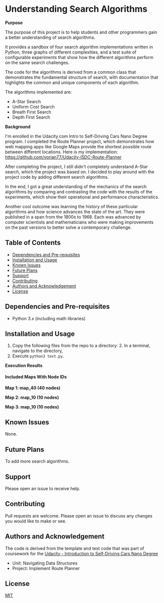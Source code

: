 # Understanding Search Algorithms
**Purpose**

The purpose of this project is to help students and other programmers gain a better understanding of search algorithms.

It provides a sandbox of four search algorithm implementations written in Python, three graphs of different complexities, and a test suite of configurable experiments that show how the different algorithms perform on the same search challenges.

The code for the algorithms is derived from a common class that demonstrates the fundamental structure of search, with documentation that highlights the common and unique components of each algorithm.

The algorithms implemented are:
* A-Star Search
* Uniform Cost Search
* Breath First Search
* Depth First Search

**Background**

I'm enrolled in the Udacity.com Intro to Self-Driving Cars Nano Degree program. I completed the Route Planner project, which demonstrates how web mapping apps like Google Maps provide the shortest possible route between different locations. Here is my implementation: https://github.com/vorian77/Udacity-ISDC-Route-Planner

After completing the project, I still didn't completely understand A-Star search, which the project was based on. I decided to play around with the project code by adding different search algorithms.

In the end, I got a great understanding of the mechanics of the search algorithms by comparing and contrasting the code with the results of the experiments, which show their operational and performance characteristics.

Another cool outcome was learning the history of these particular algorithms and how science advances the state of the art. They were published in a span from the 1800s to 1968. Each was advanced by computer scientists and mathematicians who were making improvements on the past versions to better solve a contemporary challenge.


## Table of Contents

* [Dependencies and Pre-requisites](#dependencies-and-pre-requisites)
* [Installation and Usage](#installation-and-usage)
* [Known Issues](#known-issues)
* [Future Plans](#future-plans)
* [Support](#support)
* [Contributing](#contributing)
* [Authors and Acknowledgement](#authors-and-acknowledgement)
* [License](#license)


## Dependencies and Pre-requisites
* Python 3.x (including math libraries)


## Installation and Usage

1. Copy the following files from the repo to a directory: 2. In a terminal, navigate to the directory,
3. Execute `python3 test.py`.

**Execution Results**


#### Included Maps With Node IDs
**Map 1: map_40 (40 nodes)**


**Map 2: map_10 (10 nodes)**


**Map 3: map_10 (10 nodes)**



## Known Issues

None.


## Future Plans

To add more search algorithms.


## Support

Please open an issue to receive help.


## Contributing

Pull requests are welcome. Please open an issue to discuss any changes you would like to make or see.


## Authors and Acknowledgement

The code is derived from the template and test code that was part of coursework for the [Udacity - Introduction to Self-Driving Cars Nano Degree](https://www.udacity.com/course/intro-to-self-driving-cars--nd113)

* Unit: Navigating Data Structures
* Project: Implement Route Planner


## License

[MIT](https://choosealicense.com/licenses/mit/)

